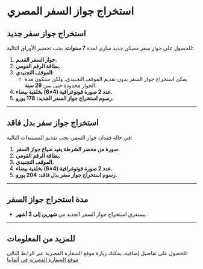 # استخراج جواز السفر المصري

## استخراج جواز سفر جديد

للحصول على جواز سفر مميكن جديد ساري لمدة **7 سنوات**، يجب تحضير الأوراق التالية:

1. **جواز السفر القديم.**  
2. **بطاقة الرقم القومي.**  
3. **الموقف التجنيدي:**  
   - يمكن استخراج جواز السفر بدون تقديم الموقف التجنيدي، ولكن ستكون مدة الجواز محدودة حتى سن **29 سنة**.  
4. **عدد 2 صورة فوتوغرافية (4×6) بخلفية بيضاء.**  
5. **رسوم استخراج جواز السفر الجديد:** **178 يورو.**

---

## استخراج جواز سفر بدل فاقد

في حالة فقدان جواز السفر، يجب تقديم المستندات التالية:

1. **صورة من محضر الشرطة يفيد ضياع جواز السفر.**  
2. **بطاقة الرقم القومي.**  
3. **الموقف التجنيدي.**  
4. **عدد 2 صورة فوتوغرافية (4×6) بخلفية بيضاء.**  
5. **رسوم استخراج جواز سفر بدل فاقد:** **204 يورو.**

---

## مدة استخراج جواز السفر

- يستغرق استخراج جواز السفر الجديد من **شهرين إلى 3 أشهر**.

---

## للمزيد من المعلومات

للحصول على تفاصيل إضافية، يمكنك زيارة موقع السفارة المصرية عبر الرابط التالي:  
[موقع السفارة المصرية في ألمانيا](http://www.egyptian-embassy.de/konsulat/informationen-fuer-aegyptische-buerger)